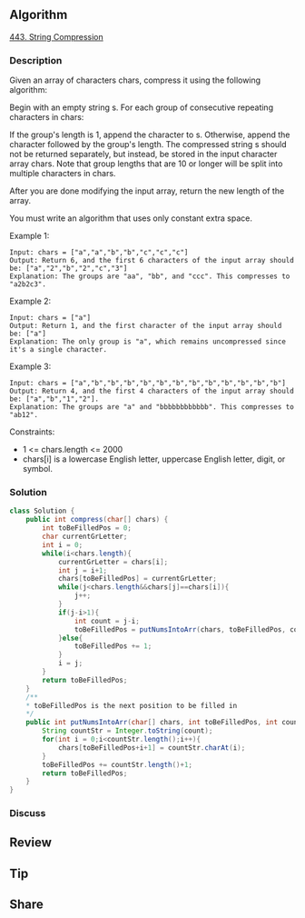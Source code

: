 ## Algorithm

[443. String Compression](https://leetcode.com/problems/string-compression/)

### Description

Given an array of characters chars, compress it using the following algorithm:

Begin with an empty string s. For each group of consecutive repeating characters in chars:

If the group's length is 1, append the character to s.
Otherwise, append the character followed by the group's length.
The compressed string s should not be returned separately, but instead, be stored in the input character array chars. Note that group lengths that are 10 or longer will be split into multiple characters in chars.

After you are done modifying the input array, return the new length of the array.

You must write an algorithm that uses only constant extra space.


Example 1:

```
Input: chars = ["a","a","b","b","c","c","c"]
Output: Return 6, and the first 6 characters of the input array should be: ["a","2","b","2","c","3"]
Explanation: The groups are "aa", "bb", and "ccc". This compresses to "a2b2c3".
```

Example 2:

```
Input: chars = ["a"]
Output: Return 1, and the first character of the input array should be: ["a"]
Explanation: The only group is "a", which remains uncompressed since it's a single character.
```

Example 3:

```
Input: chars = ["a","b","b","b","b","b","b","b","b","b","b","b","b"]
Output: Return 4, and the first 4 characters of the input array should be: ["a","b","1","2"].
Explanation: The groups are "a" and "bbbbbbbbbbbb". This compresses to "ab12".
```

Constraints:

- 1 <= chars.length <= 2000
- chars[i] is a lowercase English letter, uppercase English letter, digit, or symbol.

### Solution

```java
class Solution {
    public int compress(char[] chars) {
        int toBeFilledPos = 0;
        char currentGrLetter;
        int i = 0;
        while(i<chars.length){
            currentGrLetter = chars[i];
            int j = i+1;
            chars[toBeFilledPos] = currentGrLetter;
            while(j<chars.length&&chars[j]==chars[i]){
                j++;
            }
            if(j-i>1){
                int count = j-i;
                toBeFilledPos = putNumsIntoArr(chars, toBeFilledPos, count);
            }else{
                toBeFilledPos += 1;
            }
            i = j;
        }
        return toBeFilledPos;
    }
    /**
    * toBeFilledPos is the next position to be filled in
    */
    public int putNumsIntoArr(char[] chars, int toBeFilledPos, int count) {
        String countStr = Integer.toString(count);
        for(int i = 0;i<countStr.length();i++){
            chars[toBeFilledPos+i+1] = countStr.charAt(i);
        }
        toBeFilledPos += countStr.length()+1;
        return toBeFilledPos;
    }
}
```

### Discuss

## Review


## Tip


## Share
